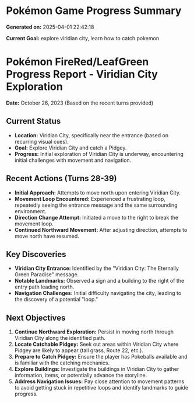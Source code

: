 # Pokémon Game Progress Summary

**Generated on:** 2025-04-01 22:42:18

**Current Goal:** explore viridian city, learn how to catch pokemon

# Pokémon FireRed/LeafGreen Progress Report - Viridian City Exploration

**Date:** October 26, 2023 (Based on the recent turns provided)

## Current Status

*   **Location:** Viridian City, specifically near the entrance (based on recurring visual cues).
*   **Goal:** Explore Viridian City and catch a Pidgey.
*   **Progress:** Initial exploration of Viridian City is underway, encountering initial challenges with movement and navigation.

## Recent Actions (Turns 28-39)

*   **Initial Approach:** Attempts to move north upon entering Viridian City.
*   **Movement Loop Encountered:** Experienced a frustrating loop, repeatedly seeing the entrance message and the same surrounding environment.
*   **Direction Change Attempt:** Initiated a move to the right to break the movement loop.
*   **Continued Northward Movement:** After adjusting direction, attempts to move north have resumed.

## Key Discoveries

*   **Viridian City Entrance:** Identified by the "Viridian City: The Eternally Green Paradise" message.
*   **Notable Landmarks:** Observed a sign and a building to the right of the entry path leading north.
*   **Navigation Challenges:** Initial difficulty navigating the city, leading to the discovery of a potential "loop."

## Next Objectives

1.  **Continue Northward Exploration:** Persist in moving north through Viridian City along the identified path.
2.  **Locate Catchable Pidgey:** Seek out areas within Viridian City where Pidgey are likely to appear (tall grass, Route 22, etc.).
3.  **Prepare to Catch Pidgey:** Ensure the player has Pokeballs available and is familiar with the catching mechanics.
4.  **Explore Buildings:** Investigate the buildings in Viridian City to gather information, items, or potentially advance the storyline.
5.  **Address Navigation Issues:** Pay close attention to movement patterns to avoid getting stuck in repetitive loops and identify landmarks to guide progress.
